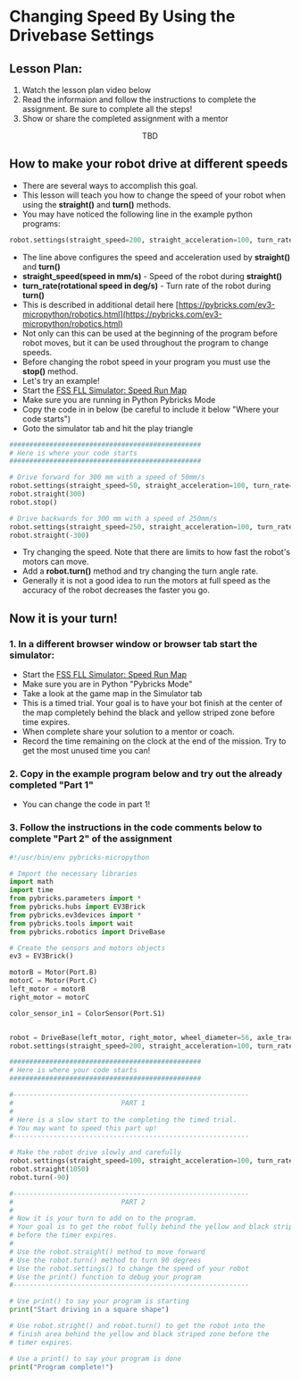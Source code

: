 # Changing Speed By Using the Drivebase Settings

## Lesson Plan:
1. Watch the lesson plan video below
2. Read the informaion and follow the instructions to complete the assignment.  Be sure to complete all the steps!
3. Show or share the completed assignment with a mentor

<p align="center">
TBD
</p>

## How to make your robot drive at different speeds
 * There are several ways to accomplish this goal.  
 * This lesson will teach you how to change the speed of your robot when using the **straight()** and **turn()** methods.
 * You may have noticed the following line in the example python programs:
```python
robot.settings(straight_speed=200, straight_acceleration=100, turn_rate=100, turn_acceleration=100)
```
 * The line above configures the speed and acceleration used by **straight()** and **turn()**
 * **straight_speed(speed in mm/s)** - Speed of the robot during **straight()**
 * **turn_rate(rotational speed in deg/s)** - Turn rate of the robot during **turn()**
 * This is described in additional detail here [https://pybricks.com/ev3-micropython/robotics.html](https://pybricks.com/ev3-micropython/robotics.html)
 * Not only can this can be used at the beginning of the program before robot moves, but it can be used throughout the program to change speeds.
 * Before changing the robot speed in your program you must use the **stop()** method.
 * Let's try an example!
 * Start the [FSS FLL Simulator: Speed Run Map](https://fssfll.github.io/gears/public/index.html?worldJSON=https%3A%2F%2Ffssfll.github.io%2Ffssfll%2Flessons%2Fdrivebase_settings%2Fspeed_run.json)
 * Make sure you are running in Python Pybricks Mode
 * Copy the code in in below (be careful to include it below "Where your code starts")
 * Goto the simulator tab and hit the play triangle


```python
################################################
# Here is where your code starts
################################################

# Drive forward for 300 mm with a speed of 50mm/s
robot.settings(straight_speed=50, straight_acceleration=100, turn_rate=100, turn_acceleration=100)
robot.straight(300)
robot.stop()

# Drive backwards for 300 mm with a speed of 250mm/s
robot.settings(straight_speed=250, straight_acceleration=100, turn_rate=100, turn_acceleration=100)
robot.straight(-300)
```
 * Try changing the speed.  Note that there are limits to how fast the robot's motors can move.
 * Add a **robot.turn()** method and try changing the turn angle rate.  
 * Generally it is not a good idea to run the motors at full speed as the accuracy of the robot decreases the faster you go.

## Now it is your turn!


### 1. In a different browser window or browser tab start the simulator: 

 * Start the [FSS FLL Simulator: Speed Run Map](https://fssfll.github.io/gears/public/index.html?worldJSON=https%3A%2F%2Ffssfll.github.io%2Ffssfll%2Flessons%2Fdrivebase_settings%2Fspeed_run.json)
 * Make sure you are in Python "Pybricks Mode"
 * Take a look at the game map in the Simulator tab
 * This is a timed trial.  Your goal is to have your bot finish at the center of the map completely behind the black and yellow striped zone before time expires.
 * When complete share your solution to a mentor or coach.
 * Record the time remaining on the clock at the end of the mission.  Try to get the most unused time you can!    

### 2. Copy in the example program below and try out the already completed "Part 1"
 * You can change the code in part 1!

### 3. Follow the instructions in the code comments below to complete "Part 2" of the assignment

```python
#!/usr/bin/env pybricks-micropython

# Import the necessary libraries
import math
import time
from pybricks.parameters import *
from pybricks.hubs import EV3Brick
from pybricks.ev3devices import *
from pybricks.tools import wait
from pybricks.robotics import DriveBase

# Create the sensors and motors objects
ev3 = EV3Brick()

motorB = Motor(Port.B)
motorC = Motor(Port.C)
left_motor = motorB
right_motor = motorC

color_sensor_in1 = ColorSensor(Port.S1)


robot = DriveBase(left_motor, right_motor, wheel_diameter=56, axle_track=108)
robot.settings(straight_speed=200, straight_acceleration=100, turn_rate=100, turn_acceleration=100)

################################################
# Here is where your code starts
################################################

#-----------------------------------------------------------
#                           PART 1
#
# Here is a slow start to the completing the timed trial.
# You may want to speed this part up!
#-----------------------------------------------------------

# Make the robot drive slowly and carefully
robot.settings(straight_speed=100, straight_acceleration=100, turn_rate=100, turn_acceleration=100)
robot.straight(1050)
robot.turn(-90)

#-----------------------------------------------------------
#                           PART 2
#
# Now it is your turn to add on to the program.
# Your goal is to get the robot fully behind the yellow and black striped zone
# before the timer expires.
#
# Use the robot.straight() method to move forward
# Use the robot.turn() method to turn 90 degrees
# Use the robot.settings() to change the speed of your robot
# Use the print() function to debug your program
#-----------------------------------------------------------

# Use print() to say your program is starting
print("Start driving in a square shape")

# Use robot.stright() and robot.turn() to get the robot into the
# finish area behind the yellow and black striped zone before the
# timer expires.

# Use a print() to say your program is done
print("Program complete!")

